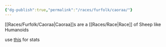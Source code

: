 ```yaml
---
{"dg-publish":true,"permalink":"/races/furfolk/caoraa/"}
---
```


[[Races/Furfolk/Caoraa\|Caoraa]]s are a [[Races/Race\|Race]] of Sheep like Humanoids

use [this](https://www.dandwiki.com/wiki/Caoraa_(5e_Race)) for stats